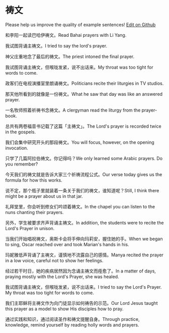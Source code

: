 # 祷文

Please help us improve the quality of example sentences! [Edit on Github](https://github.com/jiyushe/jiyu-example-sentence-source/blob/main/chinese/daowen.md)

<p><span class="chinese">和李阳一起读巴哈伊祷文。</span><span class="english">Read Bahai prayers with Li Yang.</span></p>

<p><span class="chinese">我试图背诵主祷文。</span><span class="english">I tried to say the lord's prayer.</span></p>

<p><span class="chinese">神父庄重地念了最后的祷文。</span><span class="english">The priest intoned the final prayer.</span></p>

<p><span class="chinese">我试图背诵主祷文，但喉咙发紧，说不出话来。</span><span class="english">My throat was too tight for words to come.</span></p>

<p><span class="chinese">政客们在电视演播室里朗诵祷文。</span><span class="english">Politicians recite their liturgies in TV studios.</span></p>

<p><span class="chinese">那天他所看到的就像是一份祷文。</span><span class="english">What he saw that day was like an answered prayer.</span></p>

<p><span class="chinese">一名牧师照着祈祷书念祷文。</span><span class="english">A clergyman read the liturgy from the prayer-book.</span></p>

<p><span class="chinese">总共有两卷福音书记载了这篇「主祷文」。</span><span class="english">The Lord's prayer is recorded twice in the gospels.</span></p>

<p><span class="chinese">我们会集中研究开头的那段祷文。</span><span class="english">You will focus, however, on the opening invocation.</span></p>

<p><span class="chinese">只学了几篇阿拉伯祷文。你记得吗？</span><span class="english">We only learned some Arabic prayers. Do you remember?</span></p>

<p><span class="chinese">今天我们的祷文就是告诉大家三个祈祷流程公式。</span><span class="english">Our verse today gives us the formula for how this works.</span></p>

<p><span class="chinese">说不定，那个瓶子里就装着一条关于我们的祷文，谁知道呢？</span><span class="english">Still, I think there might be a prayer about us in that jar.</span></p>

<p><span class="chinese">礼拜堂里，你会听到修女们吟颂着祷文。</span><span class="english">In the chapel you can listen to the nuns chanting their prayers.</span></p>

<p><span class="chinese">另外，学生被要求齐声背诵主祷文。</span><span class="english">In addition, the students were to recite the Lord's Prayer in unison.</span></p>

<p><span class="chinese">当我们开始唱祝祷文，奥斯卡会将手伸向玛莉安，握住她的手。</span><span class="english">When we began to sing, Oscar reached over and took Marian's hands in his.</span></p>

<p><span class="chinese">玛妮雅低声背诵了主祷文，谨慎地不流露自己的感情。</span><span class="english">Manya recited the prayer in a low voice, careful not to show her feelings.</span></p>

<p><span class="chinese">经过若干时日，她的疾病居然因为念诵主祷文而痊愈了。</span><span class="english">In a matter of days, praying mostly with the Lord's Prayer, she was healed.</span></p>

<p><span class="chinese">我试图背诵主祷文，但喉咙发紧，说不出话来。</span><span class="english">I tried to say the Lord's Prayer. My throat was too tight for words to come.</span></p>

<p><span class="chinese">我们主耶稣将主祷文作为向门徒显示如何祷告的示范。</span><span class="english">Our Lord Jesus taught this prayer as a model to show His disciples how to pray.</span></p>

<p><span class="chinese">通过实践和知识，通过阅读圣作和祷文提醒自身。</span><span class="english">Through practice, knowledge, remind yourself by reading holly words and prayers.</span></p>

